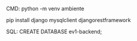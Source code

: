 CMD:
python -m venv ambiente

pip install django mysqlclient djangorestframework

SQL:
CREATE DATABASE ev1-backend;

